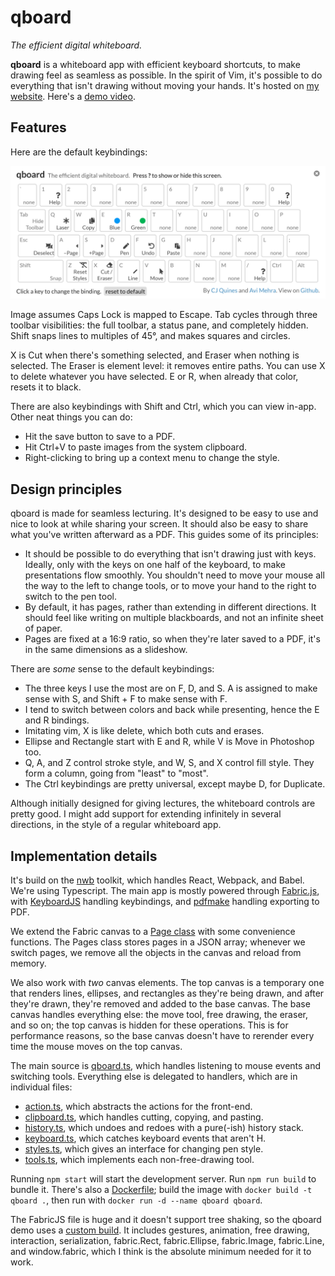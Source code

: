 # qboard

_The efficient digital whiteboard._

**qboard** is a whiteboard app with efficient keyboard shortcuts, to make drawing feel as seamless as possible. In the spirit of Vim, it's possible to do everything that isn't drawing without moving your hands. It's hosted on [my website](https://cjquines.com/qboard/). Here's a [demo video](https://youtu.be/8NvXHukL8ic).

## Features

Here are the default keybindings:

![](public/bindings.png)

Image assumes Caps Lock is mapped to Escape. Tab cycles through three toolbar visibilities: the full toolbar, a status pane, and completely hidden. Shift snaps lines to multiples of 45°, and makes squares and circles.

X is Cut when there's something selected, and Eraser when nothing is selected. The Eraser is element level: it removes entire paths. You can use X to delete whatever you have selected. E or R, when already that color, resets it to black.

There are also keybindings with Shift and Ctrl, which you can view in-app. Other neat things you can do:

- Hit the save button to save to a PDF.
- Hit Ctrl+V to paste images from the system clipboard.
- Right-clicking to bring up a context menu to change the style.

## Design principles

qboard is made for seamless lecturing. It's designed to be easy to use and nice to look at while sharing your screen. It should also be easy to share what you've written afterward as a PDF. This guides some of its principles:

- It should be possible to do everything that isn't drawing just with keys. Ideally, only with the keys on one half of the keyboard, to make presentations flow smoothly. You shouldn't need to move your mouse all the way to the left to change tools, or to move your hand to the right to switch to the pen tool.
- By default, it has pages, rather than extending in different directions. It should feel like writing on multiple blackboards, and not an infinite sheet of paper.
- Pages are fixed at a 16:9 ratio, so when they're later saved to a PDF, it's in the same dimensions as a slideshow.

There are _some_ sense to the default keybindings:

- The three keys I use the most are on F, D, and S. A is assigned to make sense with S, and Shift + F to make sense with F.
- I tend to switch between colors and back while presenting, hence the E and R bindings.
- Imitating vim, X is like delete, which both cuts and erases.
- Ellipse and Rectangle start with E and R, while V is Move in Photoshop too.
- Q, A, and Z control stroke style, and W, S, and X control fill style. They form a column, going from "least" to "most".
- The Ctrl keybindings are pretty universal, except maybe D, for Duplicate.

Although initially designed for giving lectures, the whiteboard controls are pretty good. I might add support for extending infinitely in several directions, in the style of a regular whiteboard app.

## Implementation details

It's build on the [nwb](https://github.com/insin/nwb) toolkit, which handles React, Webpack, and Babel. We're using Typescript. The main app is mostly powered through [Fabric.js](http://fabricjs.com/), with [KeyboardJS](https://github.com/RobertWHurst/KeyboardJS) handling keybindings, and [pdfmake](http://pdfmake.org/#/) handling exporting to PDF.

We extend the Fabric canvas to a [Page class](src/lib/pages.ts) with some convenience functions. The Pages class stores pages in a JSON array; whenever we switch pages, we remove all the objects in the canvas and reload from memory.

We also work with _two_ canvas elements. The top canvas is a temporary one that renders lines, ellipses, and rectangles as they're being drawn, and after they're drawn, they're removed and added to the base canvas. The base canvas handles everything else: the move tool, free drawing, the eraser, and so on; the top canvas is hidden for these operations. This is for performance reasons, so the base canvas doesn't have to rerender every time the mouse moves on the top canvas.

The main source is [qboard.ts](src/lib/qboard.ts), which handles listening to mouse events and switching tools. Everything else is delegated to handlers, which are in individual files:

- [action.ts](src/lib/action.ts), which abstracts the actions for the front-end.
- [clipboard.ts](src/lib/clipboard.ts), which handles cutting, copying, and pasting.
- [history.ts](src/lib/history.ts), which undoes and redoes with a pure(-ish) history stack.
- [keyboard.ts](src/lib/keyboard.ts), which catches keyboard events that aren't H.
- [styles.ts](src/lib/styles.ts), which gives an interface for changing pen style.
- [tools.ts](src/lib/tools.ts), which implements each non-free-drawing tool.

Running `npm start` will start the development server. Run `npm run build` to bundle it. There's also a [Dockerfile](Dockerfile); build the image with `docker build -t qboard .`, then run with `docker run -d --name qboard qboard`.

The FabricJS file is huge and it doesn't support tree shaking, so the qboard demo uses a [custom build](http://fabricjs.com/build/). It includes gestures, animation, free drawing, interaction, serialization, fabric.Rect, fabric.Ellipse, fabric.Image, fabric.Line, and window.fabric, which I think is the absolute minimum needed for it to work.
